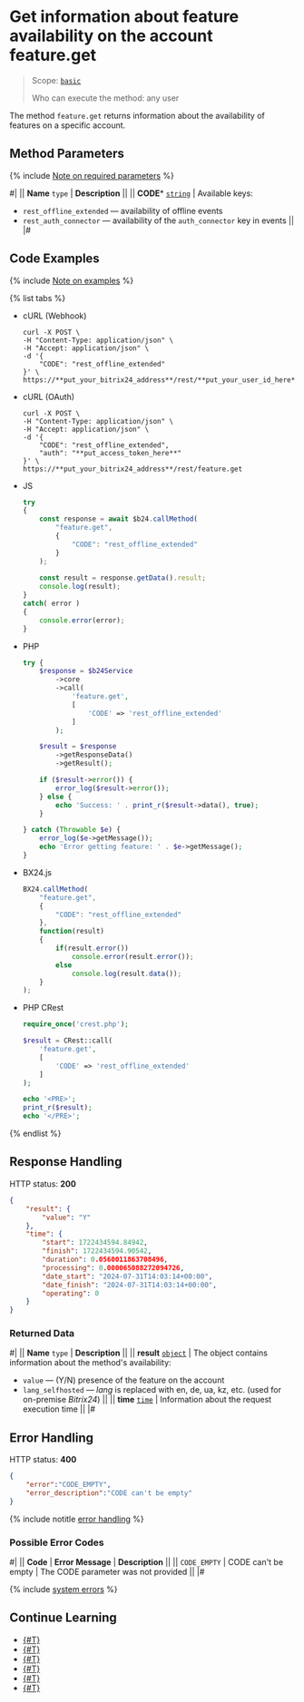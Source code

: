# Get information about feature availability on the account feature.get

> Scope: [`basic`](../../scopes/permissions.md)
>
> Who can execute the method: any user

The method `feature.get` returns information about the availability of features on a specific account.

## Method Parameters

{% include [Note on required parameters](../../../_includes/required.md) %}

#|
|| **Name**
`type` | **Description** ||
|| **CODE***
[`string`](../../data-types.md) | Available keys:
- `rest_offline_extended` — availability of offline events
- `rest_auth_connector` — availability of the `auth_connector` key in events ||
|#

## Code Examples

{% include [Note on examples](../../../_includes/examples.md) %}

{% list tabs %}

- cURL (Webhook)

    ```curl
    curl -X POST \
    -H "Content-Type: application/json" \
    -H "Accept: application/json" \
    -d '{
        "CODE": "rest_offline_extended"
    }' \
    https://**put_your_bitrix24_address**/rest/**put_your_user_id_here**/**put_your_webhook_here**/feature.get
    ```

- cURL (OAuth)

    ```curl
    curl -X POST \
    -H "Content-Type: application/json" \
    -H "Accept: application/json" \
    -d '{
        "CODE": "rest_offline_extended",
        "auth": "**put_access_token_here**"
    }' \
    https://**put_your_bitrix24_address**/rest/feature.get
    ```

- JS

    ```js
    try
    {
    	const response = await $b24.callMethod(
    		"feature.get",
    		{
    			"CODE": "rest_offline_extended"
    		}
    	);
    	
    	const result = response.getData().result;
    	console.log(result);
    }
    catch( error )
    {
    	console.error(error);
    }
    ```

- PHP

    ```php
    try {
        $response = $b24Service
            ->core
            ->call(
                'feature.get',
                [
                    'CODE' => 'rest_offline_extended'
                ]
            );
    
        $result = $response
            ->getResponseData()
            ->getResult();
    
        if ($result->error()) {
            error_log($result->error());
        } else {
            echo 'Success: ' . print_r($result->data(), true);
        }
    
    } catch (Throwable $e) {
        error_log($e->getMessage());
        echo 'Error getting feature: ' . $e->getMessage();
    }
    ```

- BX24.js

    ```js
    BX24.callMethod(
        "feature.get",
        {
            "CODE": "rest_offline_extended"
        },
        function(result)
        {
            if(result.error())
                console.error(result.error());
            else
                console.log(result.data());
        }
    );
    ```

- PHP CRest

    ```php
    require_once('crest.php');

    $result = CRest::call(
        'feature.get',
        [
            'CODE' => 'rest_offline_extended'
        ]
    );

    echo '<PRE>';
    print_r($result);
    echo '</PRE>';
    ```

{% endlist %}

## Response Handling

HTTP status: **200**

```json
{
    "result": {
        "value": "Y"
    },
    "time": {
        "start": 1722434594.84942,
        "finish": 1722434594.90542,
        "duration": 0.0560011863708496,
        "processing": 0.000065088272094726,
        "date_start": "2024-07-31T14:03:14+00:00",
        "date_finish": "2024-07-31T14:03:14+00:00",
        "operating": 0
    }
}
```

### Returned Data

#|
|| **Name**
`type` | **Description** ||
|| **result**
[`object`](../../data-types.md) | The object contains information about the method's availability:
- `value` — (Y/N) presence of the feature on the account
- `lang_selfhosted` — *lang* is replaced with en, de, ua, kz, etc. (used for on-premise *Bitrix24*) ||
|| **time**
[`time`](../../data-types.md) | Information about the request execution time ||
|#

## Error Handling

HTTP status: **400**

```json
{
    "error":"CODE_EMPTY",
    "error_description":"CODE can't be empty"
}
```

{% include notitle [error handling](../../../_includes/error-info.md) %} 

### Possible Error Codes

#|
|| **Code** | **Error Message** | **Description** ||
|| `CODE_EMPTY` | CODE can't be empty | The CODE parameter was not provided ||
|#

{% include [system errors](../../../_includes/system-errors.md) %}

## Continue Learning

- [{#T}](./method-get.md)
- [{#T}](./scope.md)
- [{#T}](./app-info.md)
- [{#T}](./access-name.md)
- [{#T}](./server-time.md)
- [{#T}](./methods.md)